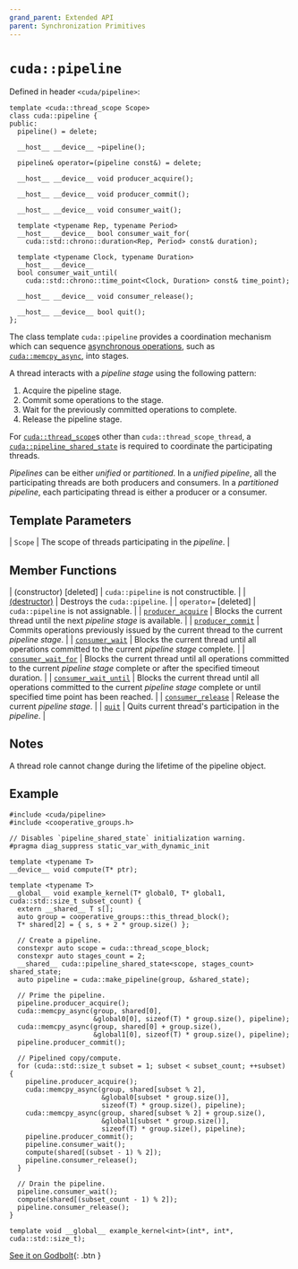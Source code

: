 ```yaml
---
grand_parent: Extended API
parent: Synchronization Primitives
---
```


# `cuda::pipeline`

Defined in header `<cuda/pipeline>`:

```cuda
template <cuda::thread_scope Scope>
class cuda::pipeline {
public:
  pipeline() = delete;

  __host__ __device__ ~pipeline();

  pipeline& operator=(pipeline const&) = delete;

  __host__ __device__ void producer_acquire();

  __host__ __device__ void producer_commit();

  __host__ __device__ void consumer_wait();

  template <typename Rep, typename Period>
  __host__ __device__ bool consumer_wait_for(
    cuda::std::chrono::duration<Rep, Period> const& duration);

  template <typename Clock, typename Duration>
  __host__ __device__
  bool consumer_wait_until(
    cuda::std::chrono::time_point<Clock, Duration> const& time_point);

  __host__ __device__ void consumer_release();

  __host__ __device__ bool quit();
};
```

The class template `cuda::pipeline` provides a coordination mechanism which
  can sequence [asynchronous operations], such as [`cuda::memcpy_async`], into
  stages.

A thread interacts with a _pipeline stage_ using the following pattern:
1. Acquire the pipeline stage.
2. Commit some operations to the stage.
3. Wait for the previously committed operations to complete.
4. Release the pipeline stage.

For [`cuda::thread_scope`]s other than `cuda::thread_scope_thread`, a
  [`cuda::pipeline_shared_state`] is required to coordinate the participating
  threads.

_Pipelines_ can be either _unified_ or _partitioned_.
In a _unified pipeline_, all the participating threads are both producers and
  consumers.
In a _partitioned pipeline_, each participating thread is either a producer or
  a consumer.

## Template Parameters

| `Scope` | The scope of threads participating in the _pipeline_. |

## Member Functions

| (constructor) [deleted] | `cuda::pipeline` is not constructible.                                                                                                            |
| [(destructor)]          | Destroys the `cuda::pipeline`.                                                                                                                    |
| `operator=` [deleted]   | `cuda::pipeline` is not assignable.                                                                                                               |
| [`producer_acquire`]    | Blocks the current thread until the next _pipeline stage_ is available.                                                                           |
| [`producer_commit`]     | Commits operations previously issued by the current thread to the current _pipeline stage_.                                                       |
| [`consumer_wait`]       | Blocks the current thread until all operations committed to the current _pipeline stage_ complete.                                                |
| [`consumer_wait_for`]   | Blocks the current thread until all operations committed to the current _pipeline stage_ complete or after the specified timeout duration.        |
| [`consumer_wait_until`] | Blocks the current thread until all operations committed to the current _pipeline stage_ complete or until specified time point has been reached. |
| [`consumer_release`]    | Release the current _pipeline stage_.                                                                                                             |
| [`quit`]                | Quits current thread's participation in the _pipeline_.                                                                                           |

## Notes

A thread role cannot change during the lifetime of the pipeline object.

## Example

```cuda
#include <cuda/pipeline>
#include <cooperative_groups.h>

// Disables `pipeline_shared_state` initialization warning.
#pragma diag_suppress static_var_with_dynamic_init

template <typename T>
__device__ void compute(T* ptr);

template <typename T>
__global__ void example_kernel(T* global0, T* global1, cuda::std::size_t subset_count) {
  extern __shared__ T s[];
  auto group = cooperative_groups::this_thread_block();
  T* shared[2] = { s, s + 2 * group.size() };

  // Create a pipeline.
  constexpr auto scope = cuda::thread_scope_block;
  constexpr auto stages_count = 2;
  __shared__ cuda::pipeline_shared_state<scope, stages_count> shared_state;
  auto pipeline = cuda::make_pipeline(group, &shared_state);

  // Prime the pipeline.
  pipeline.producer_acquire();
  cuda::memcpy_async(group, shared[0],
                     &global0[0], sizeof(T) * group.size(), pipeline);
  cuda::memcpy_async(group, shared[0] + group.size(),
                     &global1[0], sizeof(T) * group.size(), pipeline);
  pipeline.producer_commit();

  // Pipelined copy/compute.
  for (cuda::std::size_t subset = 1; subset < subset_count; ++subset) {
    pipeline.producer_acquire();
    cuda::memcpy_async(group, shared[subset % 2],
                       &global0[subset * group.size()],
                       sizeof(T) * group.size(), pipeline);
    cuda::memcpy_async(group, shared[subset % 2] + group.size(),
                       &global1[subset * group.size()],
                       sizeof(T) * group.size(), pipeline);
    pipeline.producer_commit();
    pipeline.consumer_wait();
    compute(shared[(subset - 1) % 2]);
    pipeline.consumer_release();
  }

  // Drain the pipeline.
  pipeline.consumer_wait();
  compute(shared[(subset_count - 1) % 2]);
  pipeline.consumer_release();
}

template void __global__ example_kernel<int>(int*, int*, cuda::std::size_t);
```

[See it on Godbolt](https://godbolt.org/z/zc41bWvja){: .btn }


[asynchronous operations]: ../asynchronous_operations.md
[`cuda::memcpy_async`]: ../asynchronous_operations/memcpy_async.md

[`cuda::thread_scope`]: ../thread_scopes.md
[`cuda::pipeline_shared_state`]: ./pipeline_shared_state.md

[(destructor)]: ./pipeline/destructor.md
[`producer_acquire`]: ./pipeline/producer_acquire.md
[`producer_commit`]: ./pipeline/producer_commit.md
[`consumer_wait`]: ./pipeline/consumer_wait.md
[`consumer_wait_for`]: ./pipeline/consumer_wait.md
[`consumer_wait_until`]: ./pipeline/consumer_wait.md
[`consumer_release`]: ./pipeline/consumer_release.md
[`quit`]: ./pipeline/quit.md


